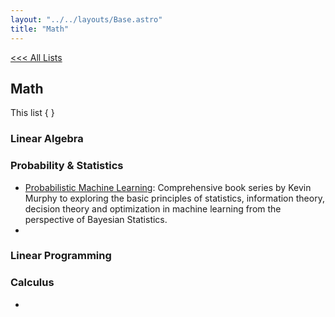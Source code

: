 ```yaml
---
layout: "../../layouts/Base.astro"
title: "Math"
---
```


[<<< All Lists](/resources/)

## Math

This list { }

### Linear Algebra

### Probability & Statistics
- [Probabilistic Machine Learning](https://probml.github.io/pml-book/): Comprehensive book series by Kevin Murphy to exploring the basic principles of statistics, information theory, decision theory and optimization in machine learning from the perspective of Bayesian Statistics.
- 
### Linear Programming
### Calculus
- 
